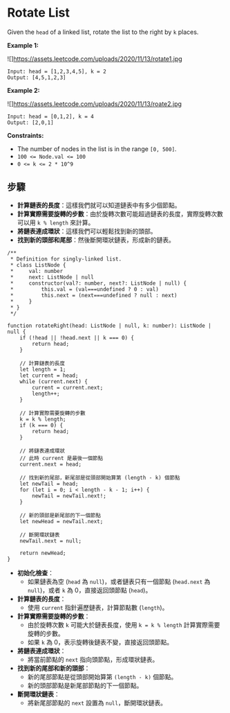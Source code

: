# Rotate List

Given the `head` of a linked list, rotate the list to the right by `k` places.

**Example 1:**

![]https://assets.leetcode.com/uploads/2020/11/13/rotate1.jpg

```
Input: head = [1,2,3,4,5], k = 2
Output: [4,5,1,2,3]

```

**Example 2:**

![]https://assets.leetcode.com/uploads/2020/11/13/roate2.jpg

```
Input: head = [0,1,2], k = 4
Output: [2,0,1]

```

**Constraints:**

- The number of nodes in the list is in the range `[0, 500]`.
- `100 <= Node.val <= 100`
- `0 <= k <= 2 * 10^9`

## 步驟

- **計算鏈表的長度**：這樣我們就可以知道鏈表中有多少個節點。
- **計算實際需要旋轉的步數**：由於旋轉次數可能超過鏈表的長度，實際旋轉次數可以用 `k % length` 來計算。
- **將鏈表連成環狀**：這樣我們可以輕鬆找到新的頭部。
- **找到新的頭部和尾部**：然後斷開環狀鏈表，形成新的鏈表。

```tsx
/**
 * Definition for singly-linked list.
 * class ListNode {
 *     val: number
 *     next: ListNode | null
 *     constructor(val?: number, next?: ListNode | null) {
 *         this.val = (val===undefined ? 0 : val)
 *         this.next = (next===undefined ? null : next)
 *     }
 * }
 */

function rotateRight(head: ListNode | null, k: number): ListNode | null {
    if (!head || !head.next || k === 0) {
        return head;
    }
    
    // 計算鏈表的長度
    let length = 1;
    let current = head;
    while (current.next) {
        current = current.next;
        length++;
    }
    
    // 計算實際需要旋轉的步數
    k = k % length;
    if (k === 0) {
        return head;
    }
    
    // 將鏈表連成環狀
    // 此時 current 是最後一個節點
    current.next = head;
    
    // 找到新的尾部，新尾部是從頭部開始算第 (length - k) 個節點
    let newTail = head;
    for (let i = 0; i < length - k - 1; i++) {
        newTail = newTail.next!;
    }
    
    // 新的頭部是新尾部的下一個節點
    let newHead = newTail.next;
    
    // 斷開環狀鏈表
    newTail.next = null;
    
    return newHead;
}
```

- **初始化檢查**：
    - 如果鏈表為空 (`head` 為 `null`)，或者鏈表只有一個節點 (`head.next` 為 `null`)，或者 `k` 為 0，直接返回頭節點 (`head`)。
- **計算鏈表的長度**：
    - 使用 `current` 指針遍歷鏈表，計算節點數 (`length`)。
- **計算實際需要旋轉的步數**：
    - 由於旋轉次數 `k` 可能大於鏈表長度，使用 `k = k % length` 計算實際需要旋轉的步數。
    - 如果 `k` 為 0，表示旋轉後鏈表不變，直接返回頭節點。
- **將鏈表連成環狀**：
    - 將當前節點的 `next` 指向頭節點，形成環狀鏈表。
- **找到新的尾部和新的頭部**：
    - 新的尾部節點是從頭部開始算第 `(length - k)` 個節點。
    - 新的頭部節點是新尾部節點的下一個節點。
- **斷開環狀鏈表**：
    - 將新尾部節點的 `next` 設置為 `null`，斷開環狀鏈表。